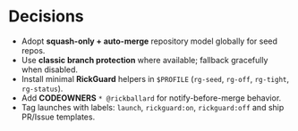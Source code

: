# Decisions

- Adopt **squash-only + auto-merge** repository model globally for seed repos.
- Use **classic branch protection** where available; fallback gracefully when disabled.
- Install minimal **RickGuard** helpers in `$PROFILE` (`rg-seed`, `rg-off`, `rg-tight`, `rg-status`).
- Add **CODEOWNERS** `* @rickballard` for notify-before-merge behavior.
- Tag launches with labels: `launch`, `rickguard:on`, `rickguard:off` and ship PR/Issue templates.
